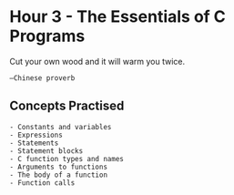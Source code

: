 # Hour 3 - The Essentials of C Programs

Cut your own wood and it will warm you twice.
        
    —Chinese proverb 

## Concepts Practised 

    - Constants and variables
    - Expressions
    - Statements
    - Statement blocks
    - C function types and names
    - Arguments to functions
    - The body of a function
    - Function calls